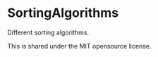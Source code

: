 SortingAlgorithms
=================

Different sorting algorithms.

This is shared under the MIT opensource license.
